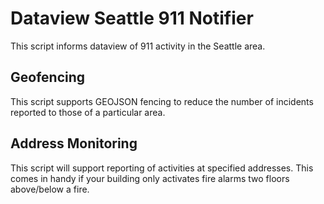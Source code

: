 Dataview Seattle 911 Notifier
============================

This script informs dataview of 911 activity in the Seattle area.  

Geofencing
----
This script supports GEOJSON fencing to reduce the number of incidents reported to those of a particular area.


Address Monitoring
----
This script will support reporting of activities at specified addresses. This comes in handy if your building only activates fire alarms two floors above/below a fire.